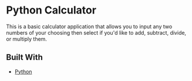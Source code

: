 # Python Calculator

This is a basic calculator application that allows you to input any two numbers of your choosing then select if you'd like to add, subtract, divide, or multiply them.


## Built With

* [Python](https://www.python.org)
